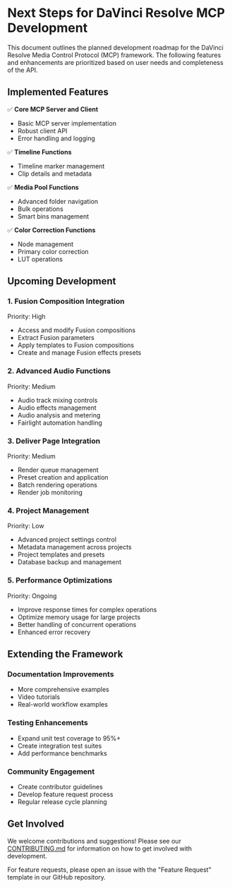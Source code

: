 # Next Steps for DaVinci Resolve MCP Development

This document outlines the planned development roadmap for the DaVinci Resolve Media Control Protocol (MCP) framework. The following features and enhancements are prioritized based on user needs and completeness of the API.

## Implemented Features

✅ **Core MCP Server and Client**
- Basic MCP server implementation
- Robust client API
- Error handling and logging

✅ **Timeline Functions**
- Timeline marker management
- Clip details and metadata

✅ **Media Pool Functions**
- Advanced folder navigation
- Bulk operations
- Smart bins management

✅ **Color Correction Functions**
- Node management
- Primary color correction
- LUT operations

## Upcoming Development

### 1. Fusion Composition Integration

Priority: High

- Access and modify Fusion compositions
- Extract Fusion parameters
- Apply templates to Fusion compositions
- Create and manage Fusion effects presets

### 2. Advanced Audio Functions

Priority: Medium

- Audio track mixing controls
- Audio effects management
- Audio analysis and metering
- Fairlight automation handling

### 3. Deliver Page Integration

Priority: Medium

- Render queue management
- Preset creation and application
- Batch rendering operations
- Render job monitoring

### 4. Project Management

Priority: Low

- Advanced project settings control
- Metadata management across projects
- Project templates and presets
- Database backup and management

### 5. Performance Optimizations

Priority: Ongoing

- Improve response times for complex operations
- Optimize memory usage for large projects
- Better handling of concurrent operations
- Enhanced error recovery

## Extending the Framework

### Documentation Improvements
- More comprehensive examples
- Video tutorials
- Real-world workflow examples

### Testing Enhancements
- Expand unit test coverage to 95%+
- Create integration test suites
- Add performance benchmarks

### Community Engagement
- Create contributor guidelines
- Develop feature request process
- Regular release cycle planning

## Get Involved

We welcome contributions and suggestions! Please see our [CONTRIBUTING.md](../CONTRIBUTING.md) for information on how to get involved with development.

For feature requests, please open an issue with the "Feature Request" template in our GitHub repository. 